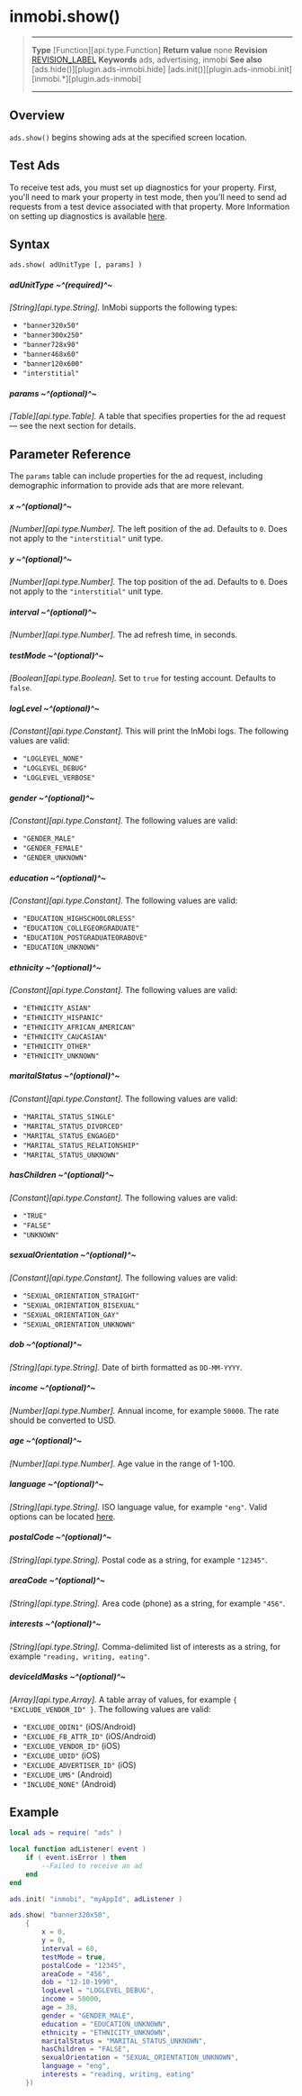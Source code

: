 # inmobi.show()

> --------------------- ------------------------------------------------------------------------------------------
> __Type__              [Function][api.type.Function]
> __Return value__      none
> __Revision__          [REVISION_LABEL](REVISION_URL)
> __Keywords__          ads, advertising, inmobi
> __See also__          [ads.hide()][plugin.ads-inmobi.hide]
>								[ads.init()][plugin.ads-inmobi.init]
>								[inmobi.*][plugin.ads-inmobi]
> --------------------- ------------------------------------------------------------------------------------------


## Overview

`ads.show()` begins showing ads at the specified screen location.


## Test Ads

To receive test ads, you must set up diagnostics for your property. First, you'll need to mark your property in test mode, then you'll need to send ad requests from a test device associated with that property. More Information on setting up diagnostics is available [here](http://www.inmobi.com/support/art/29128996/22868557/setting-up-diagnostics-to-identify-integration-issues-and-monetization-opportunities/#settestmode).


## Syntax

	ads.show( adUnitType [, params] )

##### adUnitType ~^(required)^~
_[String][api.type.String]._ InMobi supports the following types:

* `"banner320x50"`
* `"banner300x250"`
* `"banner728x90"`
* `"banner468x60"`
* `"banner120x600"`
* `"interstitial"`

##### params ~^(optional)^~
_[Table][api.type.Table]._ A table that specifies properties for the ad request — see the next section for details.


## Parameter Reference

The `params` table can include properties for the ad request, including demographic information to provide ads that are more relevant.

##### x ~^(optional)^~
_[Number][api.type.Number]._ The left position of the ad. Defaults to `0`. Does not apply to the `"interstitial"` unit type.

##### y ~^(optional)^~
_[Number][api.type.Number]._ The top position of the ad. Defaults to `0`. Does not apply to the `"interstitial"` unit type.

##### interval ~^(optional)^~
_[Number][api.type.Number]._ The ad refresh time, in seconds.

##### testMode ~^(optional)^~
_[Boolean][api.type.Boolean]._ Set to `true` for testing account. Defaults to `false`.

##### logLevel ~^(optional)^~
_[Constant][api.type.Constant]._ This will print the InMobi logs. The following values are valid:

* `"LOGLEVEL_NONE"`
* `"LOGLEVEL_DEBUG"`
* `"LOGLEVEL_VERBOSE"`

##### gender ~^(optional)^~
_[Constant][api.type.Constant]._ The following values are valid:

* `"GENDER_MALE"`
* `"GENDER_FEMALE"`
* `"GENDER_UNKNOWN"`	

##### education ~^(optional)^~
_[Constant][api.type.Constant]._ The following values are valid:

* `"EDUCATION_HIGHSCHOOLORLESS"`
* `"EDUCATION_COLLEGEORGRADUATE"`
* `"EDUCATION_POSTGRADUATEORABOVE"`
* `"EDUCATION_UNKNOWN"`

##### ethnicity ~^(optional)^~
_[Constant][api.type.Constant]._ The following values are valid:

* `"ETHNICITY_ASIAN"`
* `"ETHNICITY_HISPANIC"`
* `"ETHNICITY_AFRICAN_AMERICAN"`
* `"ETHNICITY_CAUCASIAN"`
* `"ETHNICITY_OTHER"`
* `"ETHNICITY_UNKNOWN"`

##### maritalStatus ~^(optional)^~
_[Constant][api.type.Constant]._ The following values are valid:

* `"MARITAL_STATUS_SINGLE"`
* `"MARITAL_STATUS_DIVORCED"`
* `"MARITAL_STATUS_ENGAGED"`
* `"MARITAL_STATUS_RELATIONSHIP"`
* `"MARITAL_STATUS_UNKNOWN"`

##### hasChildren ~^(optional)^~
_[Constant][api.type.Constant]._ The following values are valid:

* `"TRUE"`
* `"FALSE"`
* `"UNKNOWN"`

##### sexualOrientation ~^(optional)^~
_[Constant][api.type.Constant]._ The following values are valid:

* `"SEXUAL_ORIENTATION_STRAIGHT"`
* `"SEXUAL_ORIENTATION_BISEXUAL"`
* `"SEXUAL_ORIENTATION_GAY"`
* `"SEXUAL_ORIENTATION_UNKNOWN"`

##### dob ~^(optional)^~
_[String][api.type.String]._ Date of birth formatted as `DD-MM-YYYY`.

##### income ~^(optional)^~
_[Number][api.type.Number]._ Annual income, for example `50000`. The rate should be converted to USD.

##### age ~^(optional)^~
_[Number][api.type.Number]._ Age value in the range of 1-100.

##### language ~^(optional)^~
_[String][api.type.String]._ ISO language value, for example `"eng"`. Valid options can be located [here](http://www-01.sil.org/iso639-3/iso-639-3.tab).

##### postalCode ~^(optional)^~
_[String][api.type.String]._ Postal code as a string, for example `"12345"`.

##### areaCode ~^(optional)^~
_[String][api.type.String]._ Area code (phone) as a string, for example `"456"`.

##### interests ~^(optional)^~
_[String][api.type.String]._ Comma-delimited list of interests as a string, for example `"reading, writing, eating"`.

##### deviceIdMasks ~^(optional)^~
_[Array][api.type.Array]._ A table array of values, for example `{ "EXCLUDE_VENDOR_ID" }`. The following values are valid:

* `"EXCLUDE_ODIN1"` (iOS/Android)
* `"EXCLUDE_FB_ATTR_ID"` (iOS/Android)
* `"EXCLUDE_VENDOR_ID"` (iOS)
* `"EXCLUDE_UDID"` (iOS)
* `"EXCLUDE_ADVERTISER_ID"` (iOS)
* `"EXCLUDE_UM5"` (Android)
* `"INCLUDE_NONE"` (Android)
	

## Example

``````lua
local ads = require( "ads" )

local function adListener( event )
	if ( event.isError ) then
		--Failed to receive an ad
	end
end

ads.init( "inmobi", "myAppId", adListener )

ads.show( "banner320x50",
	{
		x = 0,
		y = 0,
		interval = 60,
		testMode = true,
		postalCode = "12345",
		areaCode = "456",
		dob = "12-10-1990",
		logLevel = "LOGLEVEL_DEBUG",
		income = 50000,
		age = 38,
		gender = "GENDER_MALE",
		education = "EDUCATION_UNKNOWN",
		ethnicity = "ETHNICITY_UNKNOWN",
		maritalStatus = "MARITAL_STATUS_UNKNOWN",
		hasChildren = "FALSE",
		sexualOrientation = "SEXUAL_ORIENTATION_UNKNOWN",
		language = "eng",
		interests = "reading, writing, eating"
	})
``````